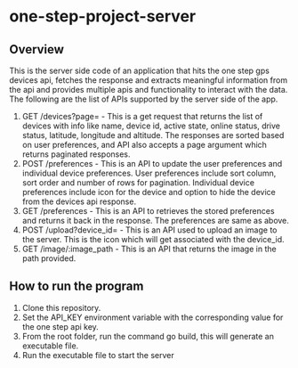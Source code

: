 # one-step-project-server
## Overview
This is the server side code of an application that hits the one step gps devices api, fetches the response and extracts
meaningful information from the api and provides multiple apis and functionality to interact with the data. The 
following are the list of APIs supported by the server side of the app.
1. GET /devices?page= - This is a get request that returns the list of devices with info like name, device id, active state, online status, drive status, latitude, longitude and altitude. The responses are sorted based on user preferences, and API also accepts a page argument which returns paginated responses.
2. POST /preferences - This is an API to update the user preferences and individual device preferences. User preferences include sort column, sort order and number of rows for pagination. Individual device preferences include icon for the device and option to hide the device from the devices api response.
3. GET /preferences - This is an API to retrieves the stored preferences and returns it back in the response. The preferences are same as above.
4. POST /upload?device_id= - This is an API used to upload an image to the server. This is the icon which will get associated with the device_id.
5. GET /image/:image_path - This is an API that returns the image in the path provided.

## How to run the program
1. Clone this repository.
2. Set the API_KEY environment variable with the corresponding value for the one step api key.
3. From the root folder, run the command go build, this will generate an executable file.
4. Run the executable file to start the server

